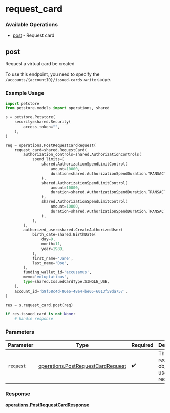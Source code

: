 # request_card

### Available Operations

* [post](#post) - Request card

## post

Request a virtual card be created
<br><br> To use this endpoint, you need to specify the `/accounts/{accountID}/issued-cards.write` scope.


### Example Usage

```python
import petstore
from petstore.models import operations, shared

s = petstore.Petstore(
    security=shared.Security(
        access_token="",
    ),
)

req = operations.PostRequestCardRequest(
    request_card=shared.RequestCard(
        authorization_controls=shared.AuthorizationControls(
            spend_limits=[
                shared.AuthorizationSpendLimitControl(
                    amount=10000,
                    duration=shared.AuthorizationSpendDuration.TRANSACTION,
                ),
                shared.AuthorizationSpendLimitControl(
                    amount=10000,
                    duration=shared.AuthorizationSpendDuration.TRANSACTION,
                ),
                shared.AuthorizationSpendLimitControl(
                    amount=10000,
                    duration=shared.AuthorizationSpendDuration.TRANSACTION,
                ),
            ],
        ),
        authorized_user=shared.CreateAuthorizedUser(
            birth_date=shared.BirthDate(
                day=9,
                month=11,
                year=1989,
            ),
            first_name='Jane',
            last_name='Doe',
        ),
        funding_wallet_id='accusamus',
        memo='voluptatibus',
        type=shared.IssuedCardType.SINGLE_USE,
    ),
    account_id='b9f58c4d-86e6-48e4-be05-6013f59da757',
)

res = s.request_card.post(req)

if res.issued_card is not None:
    # handle response
```

### Parameters

| Parameter                                                                              | Type                                                                                   | Required                                                                               | Description                                                                            |
| -------------------------------------------------------------------------------------- | -------------------------------------------------------------------------------------- | -------------------------------------------------------------------------------------- | -------------------------------------------------------------------------------------- |
| `request`                                                                              | [operations.PostRequestCardRequest](../../models/operations/postrequestcardrequest.md) | :heavy_check_mark:                                                                     | The request object to use for the request.                                             |


### Response

**[operations.PostRequestCardResponse](../../models/operations/postrequestcardresponse.md)**

